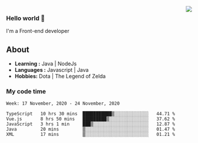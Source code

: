 <img align='right' src="https://github-readme-stats.vercel.app/api?username=jumodada&show_icons=true&theme=vue">

### Hello world 👋

I'm a Front-end developer 
    
## About
-  **Learning :** Java | NodeJs
-  **Languages :** Javascript | Java
-  **Hobbies:** Dota | The Legend of Zelda

### My code time

<!--START_SECTION:waka-->
```text
Week: 17 November, 2020 - 24 November, 2020

TypeScript   10 hrs 30 mins  ███████████▒░░░░░░░░░░░░░   44.71 % 
Vue.js       8 hrs 50 mins   █████████▒░░░░░░░░░░░░░░░   37.62 % 
JavaScript   3 hrs 1 min     ███▒░░░░░░░░░░░░░░░░░░░░░   12.87 % 
Java         20 mins         ▒░░░░░░░░░░░░░░░░░░░░░░░░   01.47 % 
XML          17 mins         ▒░░░░░░░░░░░░░░░░░░░░░░░░   01.21 % 
```
<!--END_SECTION:waka-->
